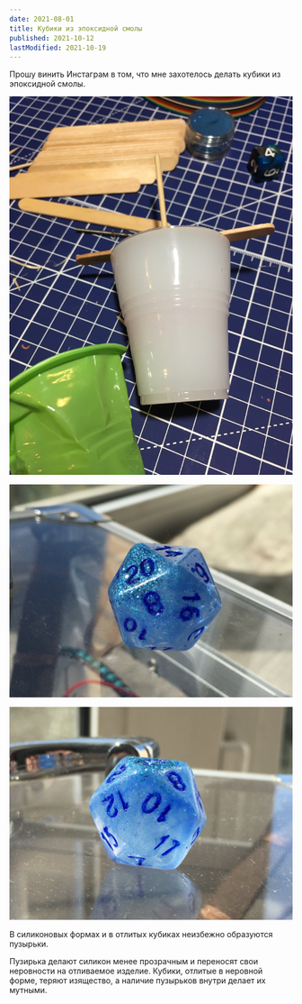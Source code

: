 ```yaml
---
date: 2021-08-01
title: Кубики из эпоксидной смолы
published: 2021-10-12
lastModified: 2021-10-19
---
```


Прошу винить Инстаграм в том, что мне захотелось делать кубики из эпоксидной смолы.

![](./resin_dice_mold.jpg)

![](./first_dice_1.jpg)

![](./first_dice_2.jpg)

В силиконовых формах и в отлитых кубиках неизбежно образуются пузырьки. 

Пузирька делают силикон менее прозрачным и переносят свои неровности на отливаемое изделие. Кубики, отлитые в неровной форме, теряют изящество, а наличие пузырьков внутри делает их мутными.